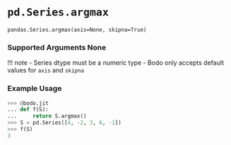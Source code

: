 # `pd.Series.argmax`

`pandas.Series.argmax(axis=None, skipna=True)`

### Supported Arguments None

!!! note
    - Series dtype must be a numeric type
    - Bodo only accepts default values for `axis` and `skipna`

### Example Usage

``` py
>>> @bodo.jit
... def f(S):
...     return S.argmax()
>>> S = pd.Series([4, -2, 3, 6, -1])
>>> f(S)
3
```